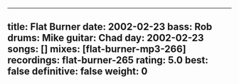
---
title: Flat Burner
date: 2002-02-23
bass:	Rob
drums:	Mike
guitar:	Chad
day: 2002-02-23
songs: []
mixes: [flat-burner-mp3-266]
recordings: flat-burner-265
rating: 5.0
best: false
definitive: false
weight: 0
---
